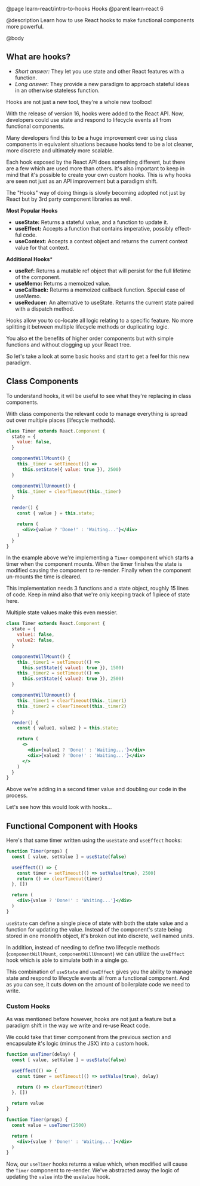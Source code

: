 @page learn-react/intro-to-hooks Hooks
@parent learn-react 6

@description Learn how to use React hooks to make functional components more powerful.

@body

## What are hooks?

* _Short answer:_ They let you use state and other React features with a function.
* _Long answer:_ They provide a new paradigm to approach stateful ideas in an otherwise stateless function.

Hooks are not just a new tool, they're a whole new toolbox!

With the release of version 16, hooks were added to the React API. Now, developers could use state and respond to lifecycle events all from functional components.

Many developers find this to be a huge improvement over using class components in equivalent situations because hooks tend to be a lot cleaner, more discrete and ultimately more scalable.

Each hook exposed by the React API does something different, but there are a few which are used more than others. It's also important to keep in mind that it's possible to create your own custom hooks. This is why hooks are seen not just as an API improvement but a paradigm shift.

The "Hooks" way of doing things is slowly becoming adopted not just by React but by 3rd party component libraries as well.

**Most Popular Hooks**
* **useState:** Returns a stateful value, and a function to update it.
* **useEffect:** Accepts a function that contains imperative, possibly effect-ful code.
* **useContext:** Accepts a context object and returns the current context value for that context.

**Additional Hooks***

* **useRef:** Returns a mutable ref object that will persist for the full lifetime of the component.
* **useMemo:** Returns a memoized value.
* **useCallback:** Returns a memoized callback function. Special case of useMemo.
* **useReducer:** An alternative to useState. Returns the current state paired with a dispatch method.

Hooks allow you to co-locate all logic relating to a specific feature. No more splitting it between multiple lifecycle methods or duplicating logic.

You also et the benefits of higher order components but with simple functions and without clogging up your React tree.

So let's take a look at some basic hooks and start to get a feel for this new paradigm.

## Class Components 

To understand hooks, it will be useful to see what they're replacing in class components.

With class components the relevant code to manage everything is spread out over multiple places (lifecycle methods).

```jsx title="Class Component with Lifecycle Callbacks"
class Timer extends React.Component {
  state = {
    value: false,
  }

  componentWillMount() {
    this._timer = setTimeout(() =>
      this.setState({ value: true }), 2500)
  }

  componentWillUnmount() {
    this._timer = clearTimeout(this._timer)
  }

  render() {
    const { value } = this.state;

    return (
      <div>{value ? 'Done!' : 'Waiting...'}</div>
    )
  }
}
```

In the example above we're implementing a `Timer` component which starts a timer when the component mounts. When the timer finishes the state is modified causing the component to re-render. Finally when the component un-mounts the time is cleared.

This implementation needs 3 functions and a state object, roughly 15 lines of code. Keep in mind also that we're only keeping track of 1 piece of state here.

Multiple state values make this even messier.

```jsx
class Timer extends React.Component {
  state = {
    value1: false,
    value2: false,
  }

  componentWillMount() {
    this._timer1 = setTimeout(() =>
      this.setState({ value1: true }), 1500)
    this._timer2 = setTimeout(() =>
      this.setState({ value2: true }), 2500)
  }

  componentWillUnmount() {
    this._timer1 = clearTimeout(this._timer1)
    this._timer2 = clearTimeout(this._timer2)
  }

  render() {
    const { value1, value2 } = this.state;

    return (
      <>
        <div>{value1 ? 'Done!' : 'Waiting...'}</div>
        <div>{value2 ? 'Done!' : 'Waiting...'}</div>
      </>
    )
  }
}
```

Above we're adding in a second timer value and doubling our code in the process.

Let's see how this would look with hooks...

## Functional Component with Hooks

Here's that same timer written using the `useState` and `useEffect` hooks:

```jsx 
function Timer(props) {
  const [ value, setValue ] = useState(false)

  useEffect(() => {
    const timer = setTimeout(() => setValue(true), 2500)
    return () => clearTimeout(timer)
  }, [])

  return (
    <div>{value ? 'Done!' : 'Waiting...'}</div>
  )
}
```

`useState` can define a single piece of state with both the state value and a function for updating the value. Instead of the component's state being stored in one monolith object, it's broken out into discrete, well named units. 

In addition, instead of needing to define two lifecycle methods (`componentWillMount`, `componentWillUnmount`) we can utilize the `useEffect` hook which is able to simulate both in a single go.

This combination of `useState` and `useEffect` gives you the ability to manage state and respond to lifecycle events all from a functional component. And as you can see, it cuts down on the amount of boilerplate code we need to write.

### Custom Hooks

As was mentioned before however, hooks are not just a feature but a paradigm shift in the way we write and re-use React code.

We could take that timer component from the previous section and encapsulate it's logic (minus the JSX) into a custom hook.

```jsx 
function useTimer(delay) {
  const [ value, setValue ] = useState(false)

  useEffect(() => {
    const timer = setTimeout(() => setValue(true), delay)

    return () => clearTimeout(timer)
  }, [])

  return value
}

function Timer(props) {
  const value = useTimer(2500)

  return (
    <div>{value ? 'Done!' : 'Waiting...'}</div>
  )
}
```

Now, our `useTimer` hooks returns a value which, when modified will cause the `Timer` component to re-render. We've abstracted away the logic of updating the `value` into the `useValue` hook.
